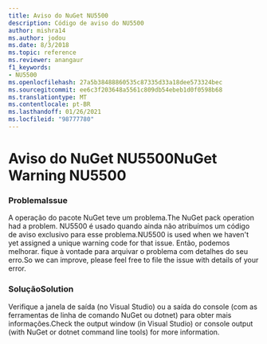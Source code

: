 ```yaml
---
title: Aviso do NuGet NU5500
description: Código de aviso do NU5500
author: mishra14
ms.author: jodou
ms.date: 8/3/2018
ms.topic: reference
ms.reviewer: anangaur
f1_keywords:
- NU5500
ms.openlocfilehash: 27a5b38488860535c87335d33a18dee573324bec
ms.sourcegitcommit: ee6c3f203648a5561c809db54ebeb1d0f0598b68
ms.translationtype: MT
ms.contentlocale: pt-BR
ms.lasthandoff: 01/26/2021
ms.locfileid: "98777780"
---
```

# <a name="nuget-warning-nu5500"></a><span data-ttu-id="12d8c-103">Aviso do NuGet NU5500</span><span class="sxs-lookup"><span data-stu-id="12d8c-103">NuGet Warning NU5500</span></span>

### <a name="issue"></a><span data-ttu-id="12d8c-104">Problema</span><span class="sxs-lookup"><span data-stu-id="12d8c-104">Issue</span></span>

<span data-ttu-id="12d8c-105">A operação do pacote NuGet teve um problema.</span><span class="sxs-lookup"><span data-stu-id="12d8c-105">The NuGet pack operation had a problem.</span></span> <span data-ttu-id="12d8c-106">NU5500 é usado quando ainda não atribuímos um código de aviso exclusivo para esse problema.</span><span class="sxs-lookup"><span data-stu-id="12d8c-106">NU5500 is used when we haven't yet assigned a unique warning code for that issue.</span></span> <span data-ttu-id="12d8c-107">Então, podemos melhorar. fique à vontade para arquivar o problema com detalhes do seu erro.</span><span class="sxs-lookup"><span data-stu-id="12d8c-107">So we can improve, please feel free to file the issue with details of your error.</span></span>


### <a name="solution"></a><span data-ttu-id="12d8c-108">Solução</span><span class="sxs-lookup"><span data-stu-id="12d8c-108">Solution</span></span>

<span data-ttu-id="12d8c-109">Verifique a janela de saída (no Visual Studio) ou a saída do console (com as ferramentas de linha de comando NuGet ou dotnet) para obter mais informações.</span><span class="sxs-lookup"><span data-stu-id="12d8c-109">Check the output window (in Visual Studio) or console output (with NuGet or dotnet command line tools) for more information.</span></span>


